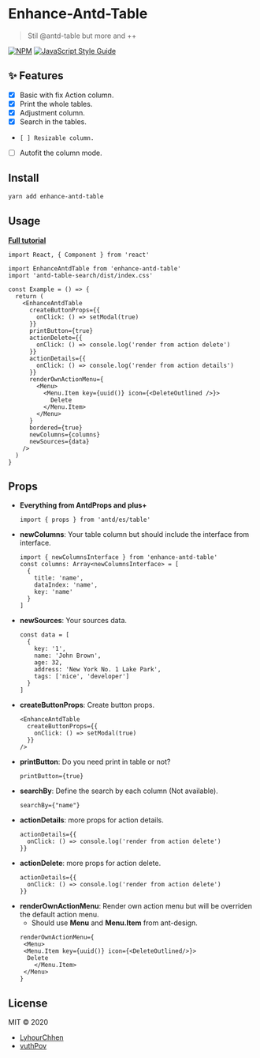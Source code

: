 # Enhance-Antd-Table

> Stil @antd-table but more and ++

[![NPM](https://img.shields.io/npm/v/enhance-antd-table.svg)](https://www.npmjs.com/package/enhance-antd-table) [![JavaScript Style Guide](https://img.shields.io/badge/code_style-standard-brightgreen.svg)](https://standardjs.com)

## ✨ Features

- [x] Basic with fix Action column.
- [x] Print the whole tables.
- [x] Adjustment column.
- [x] Search in the tables.
-     [ ] Resizable column.
- [ ] Autofit the column mode.

## Install

```bash
yarn add enhance-antd-table
```

## Usage

**[Full tutorial](https://github.com/LyhourChhen/enhance-antd-table/blob/master/example/src/App.tsx)**

```tsx
import React, { Component } from 'react'

import EnhanceAntdTable from 'enhance-antd-table'
import 'antd-table-search/dist/index.css'

const Example = () => {
  return (
    <EnhanceAntdTable
      createButtonProps={{
        onClick: () => setModal(true)
      }}
      printButton={true}
      actionDelete={{
        onClick: () => console.log('render from action delete')
      }}
      actionDetails={{
        onClick: () => console.log('render from action details')
      }}
      renderOwnActionMenu={
        <Menu>
          <Menu.Item key={uuid()} icon={<DeleteOutlined />}>
            Delete
          </Menu.Item>
        </Menu>
      }
      bordered={true}
      newColumns={columns}
      newSources={data}
    />
  )
}
```

## Props

- **Everything from AntdProps and plus+**
  ```tsx
  import { props } from 'antd/es/table'
  ```
- **newColumns**: Your table column but should include the interface from interface.
  ```tsx
  import { newColumnsInterface } from 'enhance-antd-table'
  const columns: Array<newColumnsInterface> = [
    {
      title: 'name',
      dataIndex: 'name',
      key: 'name'
    }
  ]
  ```
- **newSources**: Your sources data.
  ```tsx
  const data = [
    {
      key: '1',
      name: 'John Brown',
      age: 32,
      address: 'New York No. 1 Lake Park',
      tags: ['nice', 'developer']
    }
  ]
  ```
- **createButtonProps**: Create button props.
  ```tsx
  <EnhanceAntdTable
    createButtonProps={{
      onClick: () => setModal(true)
    }}
  />
  ```
- **printButton**: Do you need print in table or not?
  ```tsx
  printButton={true}
  ```
- **searchBy**: Define the search by each column (Not available).
  ```tsx
  searchBy={"name"}
  ```
- **actionDetails**: more props for action details.
  ```tsx
  actionDetails={{
    onClick: () => console.log('render from action delete')
  }}
  ```
- **actionDelete**: more props for action delete.
  ```tsx
  actionDetails={{
    onClick: () => console.log('render from action delete')
  }}
  ```
- **renderOwnActionMenu**: Render own action menu but will be overriden the default action menu.
  - Should use **Menu** and **Menu.Item** from ant-design.
  ```tsx
  renderOwnActionMenu={
   <Menu>
   <Menu.Item key={uuid()} icon={<DeleteOutlined/>}>
    Delete
      </Menu.Item>
   </Menu>
  }
  ```

## License

MIT © 2020

- [LyhourChhen](https://github.com/LyhourChhen)
- [vuthPov](https://github.com/vuthpov)

